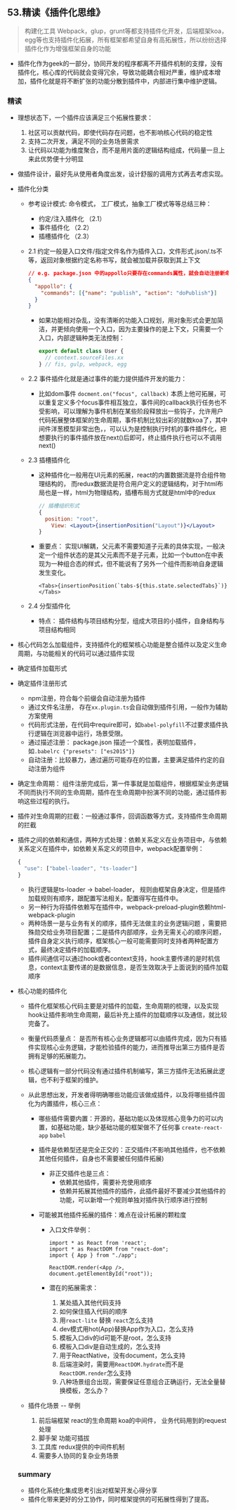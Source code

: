 ## **53.精读《插件化思维》**

> 构建化工具 Webpack，glup，grunt等都支持插件化开发，后端框架koa， egg等也支持插件化拓展，所有框架都希望自身有高拓展性，所以纷纷选择插件化作为增强框架自身的功能



- 插件化作为geek的一部分，协同开发的程序都离不开插件机制的支撑，没有插件化，核心库的代码就会变得冗余，导致功能耦合相对严重，维护成本增加，插件化就是将不断扩张的功能分散到插件中，内部进行集中维护逻辑。



### 精读

- 理想状态下，一个插件应该满足三个拓展性要求：
  1. 社区可以贡献代码，即使代码存在问题，也不影响核心代码的稳定性
  2. 支持二次开发，满足不同的业务场景需求
  3. 让代码以功能为维度聚合，而不是用片面的逻辑结构组成，代码量一旦上来此优势便十分明显
- 做插件设计，最好先从使用者角度出发，设计舒服的调用方式再去考虑实现。



- 插件化分类

  - 参考设计模式: 命令模式， 工厂模式，抽象工厂模式等等总结三种：

    - 约定/注入插件化 （2.1）
    - 事件插件化 （2.2）
    - 插槽插件化 （2.3）

  - 2.1 约定一般是入口文件/指定文件名作为插件入口，文件形式.json/.ts不等，返回对象根据约定名称书写，就会被加载并获取到其上下文

    ```json
    // e.g. package.json 中的appollo只要存在commands属性，就会自动注册新命令行
    {
      "appollo": {
        "commands": [{"name": "publish", "action": "doPublish"}]
      }
    }
    ```

    

    - 如果功能相对杂乱，没有清晰的功能入口规划，用对象形式会更加简洁，并更倾向使用一个入口，因为主要操作的是上下文，只需要一个入口，内部逻辑种类无法控制：

      ```js
      export default class User {
        // context.sourceFiles.xx
      } // fis, gulp, webpack, egg
      ```

  - 2.2 事件插件化就是通过事件的能力提供插件开发的能力：

    - 比如dom事件 `docment.on("focus", callback)` 本质上他可拓展，可以重复定义多个focus事件相互独立，事件间的callback执行任务也不受影响，可以理解为事件机制在某些阶段释放出一些钩子，允许用户代码拓展整体框架的生命周期，事件机制比较出彩的就数koa了，其中间件洋葱模型非常出色，，可以认为是控制执行时机的事件插件化，把想要执行的事件插件放在next()后即可，终止插件执行也可以不调用next()

  - 2.3 插槽插件化

    - 这种插件化一般用在UI元素的拓展，react的内置数据流是符合组件物理结构的， 而redux数据流是符合用户定义的逻辑结构，对于html布局也是一样，html为物理结构，插槽布局方式就是html中的redux

      ```jsx
      // 插槽组织形式
      {
      	position: "root",
          View: <Layout>{insertionPosition("Layout")}</Layout>
      }
      ```

    - 重要点： 实现UI解耦，父元素不需要知道子元素的具体实现，一般决定一个组件状态的是其父元素而不是子元素，比如一个button在<ButtonGroup />中表现为一种组合态的样式，但不能说有了另外一个组件而影响自身逻辑发生变化。

      ```tsx
      <Tabs>{insertionPosition(`tabs-${this.state.selectedTabs}`)}</Tabs>
      ```

  - 2.4 分型插件化

    - 特点： 插件结构与项目结构分型，组成大项目的小插件，自身结构与项目结构相同

- 核心代码怎么加载组件，支持插件化的框架核心功能是整合插件以及定义生命周期，与功能相关的代码可以通过插件实现

- 确定插件加载形式

- 确定插件注册形式

  - npm注册，符合每个前缀会自动注册为插件
  - 通过文件名注册， 存在`xx.plugin.ts`会自动做到插件引用，一般作为辅助方案使用
  - 代码形式注册，在代码中require即可，如`babel-polyfill`不过要求插件执行逻辑在浏览器中运行，场景受限。
  - 通过描述注册： package.json 描述一个属性，表明加载插件，如`.babelrc {"presets": ["es2015"]}` 
  - 自动注册：比较暴力，通过遍历可能存在的位置，主要满足插件约定的自动注册为组件

- 确定生命周期： 组件注册完成后，第一件事就是加载组件，根据框架业务逻辑不同而执行不同的生命周期，插件在生命周期中扮演不同的功能，通过插件影响这些过程的执行。

- 插件对生命周期的拦截：一般通过事件，回调函数等方式，支持插件生命周期的拦截

- 插件之间的依赖和通信，两种方式处理：依赖关系定义在业务项目中，与依赖关系定义在插件中，如依赖关系定义的项目中，webpack配置举例：

  ```js
  {
    "use": ["babel-loader", "ts-loader"]
  }
  ```

  - 执行逻辑是ts-loader -> babel-loader， 规则由框架自身决定，但是插件加载规则有顺序，跟配置写法相关。配置得写在插件中。
  - 另一种行为将插件依赖写在插件中，webpack-preload-plugin依赖html-webpack-plugin
  - 两种场景一是与业务有关的顺序，插件无法做主的业务逻辑问题 ，需要把殊勋交给业务项目配置；二是插件内部顺序，业务无需关心的顺序问题，插件自身定义执行顺序，框架核心一般可能需要同时支持者两种配置方式，最终决定插件的加载顺序。
  - 插件间通信可以通过hook或者context支持，hook主要传递的是时机信息，context主要传递的是数据信息，是否生效取决于上面说到的插件加载顺序

- 核心功能的插件化

  - 插件化框架核心代码主要是对插件的加载，生命周期的梳理，以及实现hook让插件影响生命周期，最后补充上插件的加载顺序以及通信，就比较完备了。

  - 衡量代码质量点： 是否所有核心业务逻辑都可以由插件完成，因为只有插件实现核心业务逻辑，才能检验插件的能力，进而推导出第三方插件是否拥有足够的拓展能力。

  - 核心逻辑有一部分代码没有通过插件机制编写，第三方插件无法拓展此逻辑，也不利于框架的维护。

  - 从此思想出发，开发者得明确哪些功能应该做成插件，以及将哪些插件固化为内置插件，核心三点：

    - 哪些插件需要内置：开源的，基础功能以及体现核心竞争力的可以内置，如基础功能，缺少基础功能的框架做不了任何事 `create-react-app` `babel`

    - 插件是依赖型还是完全正交的：正交插件(不影响其他插件，也不依赖其他任何插件，自身也不需要被任何插件拓展)

      - 非正交插件也是三点：
        - 依赖其他插件，需要补充使用顺序
        - 依赖并拓展其他插件的插件，此插件最好不要减少其他插件的功能，可以新增一个规则单独对插件执行顺序进行控制

    - 可能被其他插件拓展的插件：难点在设计拓展的颗粒度

      - 入口文件举例：

        ```react
        import * as React from 'react';
        import * as ReactDOM from "react-dom";
        import { App } from "./app";
        
        ReactDOM.render(<App />, document.getElementById("root"));
        
        ```

      - 潜在的拓展需求：

        1. 某处插入其他代码支持
        2. 如何保住插入代码的顺序
        3. 用`react-lite` 替换 `react`怎么支持
        4. dev模式用hot(App)替换App作为入口，怎么支持
        5. 模板入口div的id可能不是root，怎么支持
        6. 模板入口div是自动生成的，怎么支持
        7. 用于ReactNative，没有document，怎么支持
        8. 后端渲染时，需要用`ReactDOM.hydrate`而不是`ReactDOM.render`怎么支持
        9. 八种场景组合出现，需要保证任意组合正确运行，无法全量替换模板，怎么办？

  

  

  - 插件化场景 -- 举例
    1. 前后端框架 react的生命周期 koa的中间件， 业务代码用到的request处理
    2. 脚手架 功能可插拔
    3. 工具库 redux提供的中间件机制
    4. 需要多人协同的复杂业务场景

  

  ### summary

  - 插件化系统化集成思考引出对框架开发心得分享
  - 插件化带来更好的分工协作，同时框架提供的可拓展性得到了提高。

  

  